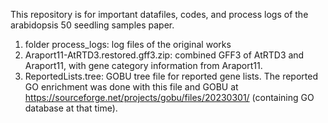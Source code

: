 This repository is for important datafiles, codes, and process logs of the arabidopsis 50 seedling samples paper.

1. folder process_logs: log files of the original works
1. Araport11-AtRTD3.restored.gff3.zip: combined GFF3 of AtRTD3 and Araport11, with gene category information from Araport11.
1. ReportedLists.tree: GOBU tree file for reported gene lists. The reported GO enrichment was done with this file and GOBU at https://sourceforge.net/projects/gobu/files/20230301/ (containing GO database at that time).
